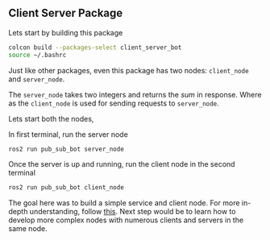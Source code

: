 ## Client Server Package

Lets start by building this package

```bash
colcon build --packages-select client_server_bot
source ~/.bashrc
```

Just like other packages, even this package has two nodes: `client_node` and  `server_node`.

The `server_node` takes two integers and returns the *sum* in response. Where as the `client_node` is used for sending requests to `server_node`. 

Lets start both the nodes,

In first terminal, run the server node
```bash
ros2 run pub_sub_bot server_node
```

Once the server is up and running, run the client node in the second terminal
```bash
ros2 run pub_sub_bot client_node
```

The goal here was to build a simple service and client node. For more in-depth understanding, follow [this](https://docs.ros.org/en/humble/Tutorials/Beginner-Client-Libraries/Writing-A-Simple-Py-Service-And-Client.html). Next step would be to learn how to develop more complex nodes with numerous clients and servers in the same node.